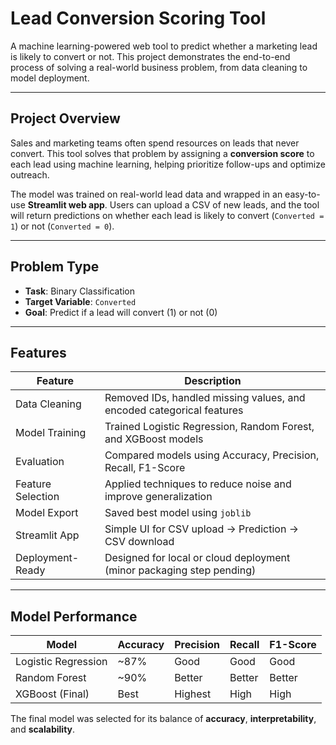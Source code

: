 # Lead Conversion Scoring Tool

A machine learning-powered web tool to predict whether a marketing lead is likely to convert or not. This project demonstrates the end-to-end process of solving a real-world business problem, from data cleaning to model deployment.

---

## Project Overview

Sales and marketing teams often spend resources on leads that never convert. This tool solves that problem by assigning a **conversion score** to each lead using machine learning, helping prioritize follow-ups and optimize outreach.

The model was trained on real-world lead data and wrapped in an easy-to-use **Streamlit web app**. Users can upload a CSV of new leads, and the tool will return predictions on whether each lead is likely to convert (`Converted = 1`) or not (`Converted = 0`).

---

## Problem Type

- **Task**: Binary Classification  
- **Target Variable**: `Converted`  
- **Goal**: Predict if a lead will convert (1) or not (0)

---

## Features

| Feature | Description |
|---------|-------------|
| Data Cleaning | Removed IDs, handled missing values, and encoded categorical features |
| Model Training | Trained Logistic Regression, Random Forest, and XGBoost models |
| Evaluation | Compared models using Accuracy, Precision, Recall, F1-Score |
| Feature Selection | Applied techniques to reduce noise and improve generalization |
| Model Export | Saved best model using `joblib` |
| Streamlit App | Simple UI for CSV upload → Prediction → CSV download |
| Deployment-Ready | Designed for local or cloud deployment (minor packaging step pending) |

---

## Model Performance

| Model             | Accuracy | Precision | Recall | F1-Score |
|------------------|----------|-----------|--------|----------|
| Logistic Regression | ~87%   |   Good    |  Good  |  Good    |
| Random Forest       | ~90%   |  Better   | Better | Better   |
| XGBoost (Final)     | Best |  Highest  | High   | High     |

The final model was selected for its balance of **accuracy**, **interpretability**, and **scalability**.

